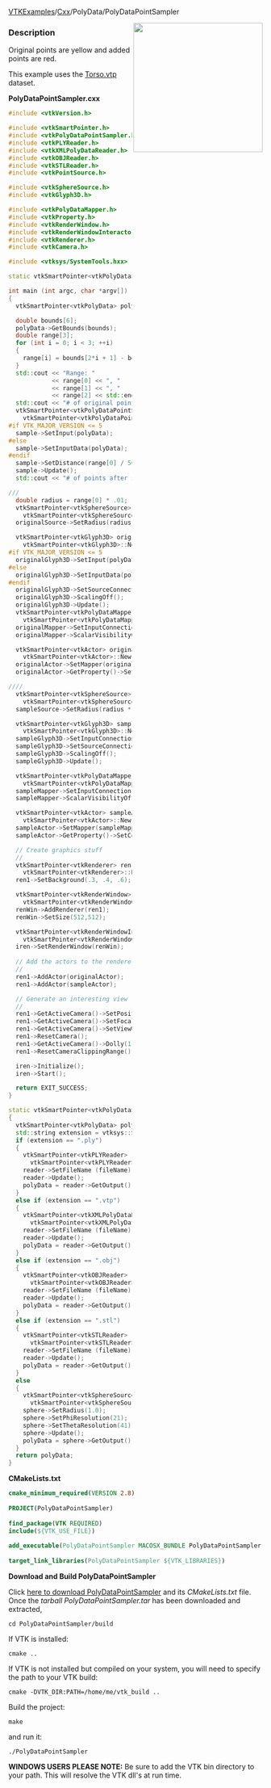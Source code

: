 [VTKExamples](/index/)/[Cxx](/Cxx)/PolyData/PolyDataPointSampler

<img align="right" src="https://github.com/lorensen/VTKExamples/blob/gh-pages/Testing/Baseline/PolyData/TestPolyDataPointSampler.png?raw=true" width="256" />

### Description
Original points are yellow and added points are red.

This example uses the [Torso.vtp](https://raw.githubusercontent.com/lorensen/VTKWikiExamples/master/Testing/Data/Torso.vtp) dataset.

**PolyDataPointSampler.cxx**
```c++
#include <vtkVersion.h>

#include <vtkSmartPointer.h>
#include <vtkPolyDataPointSampler.h>
#include <vtkPLYReader.h>
#include <vtkXMLPolyDataReader.h>
#include <vtkOBJReader.h>
#include <vtkSTLReader.h>
#include <vtkPointSource.h>

#include <vtkSphereSource.h>
#include <vtkGlyph3D.h>

#include <vtkPolyDataMapper.h>
#include <vtkProperty.h>
#include <vtkRenderWindow.h>
#include <vtkRenderWindowInteractor.h>
#include <vtkRenderer.h>
#include <vtkCamera.h>

#include <vtksys/SystemTools.hxx>

static vtkSmartPointer<vtkPolyData> ReadPolyData(const char *fileName);

int main (int argc, char *argv[])
{
  vtkSmartPointer<vtkPolyData> polyData = ReadPolyData(argc > 1 ? argv[1] : "");;

  double bounds[6];
  polyData->GetBounds(bounds);
  double range[3];
  for (int i = 0; i < 3; ++i)
  {
    range[i] = bounds[2*i + 1] - bounds[2*i];
  }
  std::cout << "Range: "
            << range[0] << ", "
            << range[1] << ", "
            << range[2] << std::endl;
  std::cout << "# of original points: " << polyData->GetNumberOfPoints() << std::endl;
  vtkSmartPointer<vtkPolyDataPointSampler> sample =
    vtkSmartPointer<vtkPolyDataPointSampler>::New();
#if VTK_MAJOR_VERSION <= 5
  sample->SetInput(polyData);
#else
  sample->SetInputData(polyData);
#endif
  sample->SetDistance(range[0] / 50);
  sample->Update();
  std::cout << "# of points after sampling: " << sample->GetOutput()->GetNumberOfPoints() << std::endl;

///
  double radius = range[0] * .01;
  vtkSmartPointer<vtkSphereSource> originalSource =
    vtkSmartPointer<vtkSphereSource>::New();
  originalSource->SetRadius(radius);

  vtkSmartPointer<vtkGlyph3D> originalGlyph3D =
    vtkSmartPointer<vtkGlyph3D>::New();
#if VTK_MAJOR_VERSION <= 5
  originalGlyph3D->SetInput(polyData);
#else
  originalGlyph3D->SetInputData(polyData);
#endif
  originalGlyph3D->SetSourceConnection(originalSource->GetOutputPort());
  originalGlyph3D->ScalingOff();
  originalGlyph3D->Update();
  vtkSmartPointer<vtkPolyDataMapper> originalMapper =
    vtkSmartPointer<vtkPolyDataMapper>::New();
  originalMapper->SetInputConnection(originalGlyph3D->GetOutputPort());
  originalMapper->ScalarVisibilityOff();

  vtkSmartPointer<vtkActor> originalActor =
    vtkSmartPointer<vtkActor>::New();
  originalActor->SetMapper(originalMapper);
  originalActor->GetProperty()->SetColor(0.8900, 0.8100, 0.3400);

////
  vtkSmartPointer<vtkSphereSource> sampleSource =
    vtkSmartPointer<vtkSphereSource>::New();
  sampleSource->SetRadius(radius * .75);

  vtkSmartPointer<vtkGlyph3D> sampleGlyph3D =
    vtkSmartPointer<vtkGlyph3D>::New();
  sampleGlyph3D->SetInputConnection(sample->GetOutputPort());
  sampleGlyph3D->SetSourceConnection(sampleSource->GetOutputPort());
  sampleGlyph3D->ScalingOff();
  sampleGlyph3D->Update();

  vtkSmartPointer<vtkPolyDataMapper> sampleMapper =
    vtkSmartPointer<vtkPolyDataMapper>::New();
  sampleMapper->SetInputConnection(sampleGlyph3D->GetOutputPort());
  sampleMapper->ScalarVisibilityOff();

  vtkSmartPointer<vtkActor> sampleActor =
    vtkSmartPointer<vtkActor>::New();
  sampleActor->SetMapper(sampleMapper);
  sampleActor->GetProperty()->SetColor(1.0000, 0.4900, 0.2500);

  // Create graphics stuff
  //
  vtkSmartPointer<vtkRenderer> ren1 =
    vtkSmartPointer<vtkRenderer>::New();
  ren1->SetBackground(.3, .4, .6);

  vtkSmartPointer<vtkRenderWindow> renWin =
    vtkSmartPointer<vtkRenderWindow>::New();
  renWin->AddRenderer(ren1);
  renWin->SetSize(512,512);

  vtkSmartPointer<vtkRenderWindowInteractor> iren =
    vtkSmartPointer<vtkRenderWindowInteractor>::New();
  iren->SetRenderWindow(renWin);
  
  // Add the actors to the renderer, set the background and size
  //
  ren1->AddActor(originalActor);
  ren1->AddActor(sampleActor);

  // Generate an interesting view
  //
  ren1->GetActiveCamera()->SetPosition (1, 0, 0);
  ren1->GetActiveCamera()->SetFocalPoint (0, 1, 0);
  ren1->GetActiveCamera()->SetViewUp (0, 0, 1);
  ren1->ResetCamera();
  ren1->GetActiveCamera()->Dolly(1.0);
  ren1->ResetCameraClippingRange();

  iren->Initialize();
  iren->Start();

  return EXIT_SUCCESS;
}

static vtkSmartPointer<vtkPolyData> ReadPolyData(const char *fileName)
{
  vtkSmartPointer<vtkPolyData> polyData;
  std::string extension = vtksys::SystemTools::GetFilenameExtension(std::string(fileName));
  if (extension == ".ply")
  {
    vtkSmartPointer<vtkPLYReader> reader =
      vtkSmartPointer<vtkPLYReader>::New();
    reader->SetFileName (fileName);
    reader->Update();
    polyData = reader->GetOutput();
  }
  else if (extension == ".vtp")
  {
    vtkSmartPointer<vtkXMLPolyDataReader> reader =
      vtkSmartPointer<vtkXMLPolyDataReader>::New();
    reader->SetFileName (fileName);
    reader->Update();
    polyData = reader->GetOutput();
  }
  else if (extension == ".obj")
  {
    vtkSmartPointer<vtkOBJReader> reader =
      vtkSmartPointer<vtkOBJReader>::New();
    reader->SetFileName (fileName);
    reader->Update();
    polyData = reader->GetOutput();
  }
  else if (extension == ".stl")
  {
    vtkSmartPointer<vtkSTLReader> reader =
      vtkSmartPointer<vtkSTLReader>::New();
    reader->SetFileName (fileName);
    reader->Update();
    polyData = reader->GetOutput();
  }
  else
  {
    vtkSmartPointer<vtkSphereSource> sphere =
      vtkSmartPointer<vtkSphereSource>::New();
    sphere->SetRadius(1.0);
    sphere->SetPhiResolution(21);
    sphere->SetThetaResolution(41);
    sphere->Update();
    polyData = sphere->GetOutput();
  }
  return polyData;
}
```
**CMakeLists.txt**
```cmake
cmake_minimum_required(VERSION 2.8)
 
PROJECT(PolyDataPointSampler)
 
find_package(VTK REQUIRED)
include(${VTK_USE_FILE})
 
add_executable(PolyDataPointSampler MACOSX_BUNDLE PolyDataPointSampler.cxx)
 
target_link_libraries(PolyDataPointSampler ${VTK_LIBRARIES})
```

**Download and Build PolyDataPointSampler**

Click [here to download PolyDataPointSampler](https://github.com/lorensen/VTKWikiExamplesTarballs/raw/master/PolyDataPointSampler.tar) and its *CMakeLists.txt* file.
Once the *tarball PolyDataPointSampler.tar* has been downloaded and extracted,
```
cd PolyDataPointSampler/build 
```
If VTK is installed:
```
cmake ..
```
If VTK is not installed but compiled on your system, you will need to specify the path to your VTK build:
```
cmake -DVTK_DIR:PATH=/home/me/vtk_build ..
```
Build the project:
```
make
```
and run it:
```
./PolyDataPointSampler
```
**WINDOWS USERS PLEASE NOTE:** Be sure to add the VTK bin directory to your path. This will resolve the VTK dll's at run time.


